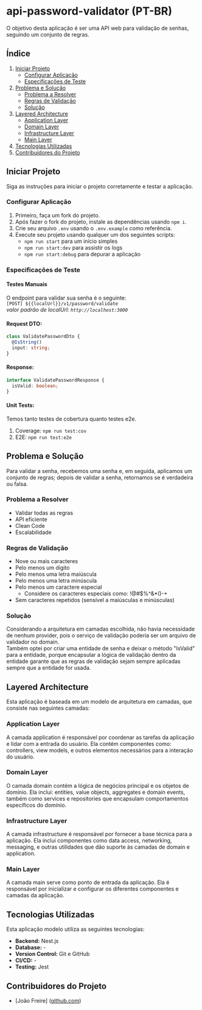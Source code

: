 
# api-password-validator (PT-BR)

O objetivo desta aplicação é ser uma API web para validação de senhas, seguindo um conjunto de regras.

## Índice

1. [Iniciar Projeto](#iniciar-projeto)
    - [Configurar Aplicação](#configurar-aplicacao)
    - [Especificações de Teste](#especificacoes-de-teste)
2. [Problema e Solução](#problema-e-solucao)
    - [Problema a Resolver](#problema-a-resolver)
    - [Regras de Validação](#regras-de-validacao)
    - [Solução](#solucao)
3. [Layered Architecture](#layered-architecture)
    - [Application Layer](#application-layer)
    - [Domain Layer](#domain-layer)
    - [Infrastructure Layer](#infrastructure-layer)
    - [Main Layer](#main-layer)
4. [Tecnologias Utilizadas](#tecnologias-utilizadas)
5. [Contribuidores do Projeto](#contribuidores-do-projeto)

## Iniciar Projeto

Siga as instruções para iniciar o projeto corretamente e testar a aplicação.

### Configurar Aplicação

1. Primeiro, faça um fork do projeto.
2. Após fazer o fork do projeto, instale as dependências usando `npm i`.
3. Crie seu arquivo `.env` usando o `.env.example` como referência.
4. Execute seu projeto usando qualquer um dos seguintes scripts:
    - `npm run start` para um início simples
    - `npm run start:dev` para assistir os logs
    - `npm run start:debug` para depurar a aplicação

### Especificações de Teste

#### Testes Manuais
O endpoint para validar sua senha é o seguinte:<br>
`[POST] ${{localUrl}}/v1/password/validate`<br>
*valor padrão de localUrl: `http://localhost:3000`*

#### Request DTO:
```typescript
class ValidatePasswordDto {
  @IsString()
  input: string;
}
``` 
#### Response:
```typescript
interface ValidatePasswordResponse {
  isValid: boolean;
}
``` 

#### Unit Tests:
Temos tanto testes de cobertura quanto testes e2e.
1. Coverage: `npm run test:cov`
2. E2E: `npm run test:e2e`

## Problema e Solução

Para validar a senha, recebemos uma senha e, em seguida, aplicamos um conjunto de regras; depois de validar a senha, retornamos se é verdadeira ou falsa.

### Problema a Resolver

- Validar todas as regras
- API eficiente
- Clean Code
- Escalabilidade

### Regras de Validação

- Nove ou mais caracteres
- Pelo menos um dígito
- Pelo menos uma letra maiúscula
- Pelo menos uma letra minúscula
- Pelo menos um caractere especial
    - Considere os caracteres especiais como: !@#$%^&*()-+
- Sem caracteres repetidos (sensível a maiúsculas e minúsculas)

### Solução

Considerando a arquitetura em camadas escolhida, não havia necessidade de nenhum provider, pois o serviço de validação poderia ser um arquivo de validador no domain.<br>
Também optei por criar uma entidade de senha e deixar o método "IsValid" para a entidade, porque encapsular a lógica de validação dentro da entidade garante que as regras de validação sejam sempre aplicadas sempre que a entidade for usada.

## Layered Architecture

Esta aplicação é baseada em um modelo de arquitetura em camadas, que consiste nas seguintes camadas:

### Application Layer

A camada application é responsável por coordenar as tarefas da aplicação e lidar com a entrada do usuário. Ela contém componentes como: controllers, view models, e outros elementos necessários para a interação do usuário.

### Domain Layer

O camada domain contém a lógica de negócios principal e os objetos de domínio. Ela inclui: entities, value objects, aggregates e domain events, também como services e repositories que encapsulam comportamentos específicos do domínio.

### Infrastructure Layer

A camada infrastructure é responsável por fornecer a base técnica para a aplicação. Ela inclui componentes como data access, networking, messaging, e outras utilidades que dão suporte às camadas de domain e application.

### Main Layer

A camada main serve como ponto de entrada da aplicação. Ela é responsável por inicializar e configurar os diferentes componentes e camadas da aplicação.

## Tecnologias Utilizadas

Esta aplicação modelo utiliza as seguintes tecnologias:

- **Backend:** Nest.js
- **Database:** -
- **Version Control:** Git e GitHub
- **CI/CD:** -
- **Testing:** Jest

## Contribuidores do Projeto

- [João Freire] ([github.com](https://github.com/JoaoVictor1910))
